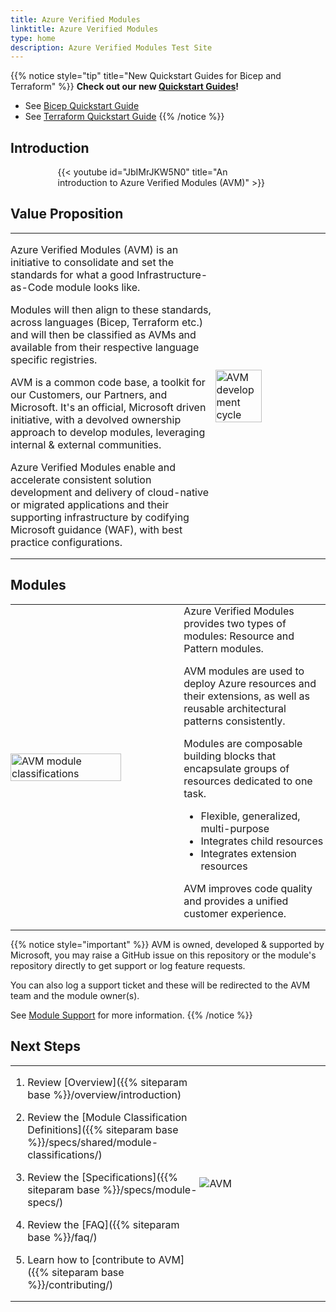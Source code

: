 ```yaml
---
title: Azure Verified Modules
linktitle: Azure Verified Modules
type: home
description: Azure Verified Modules Test Site
---
```


{{% notice style="tip" title="New Quickstart Guides for Bicep and Terraform" %}}
**Check out our new [Quickstart Guides](/usage/quickstart/)!**

- See [Bicep Quickstart Guide](/usage/quickstart/bicep/)
- See [Terraform Quickstart Guide](/usage/quickstart/terraform/)
{{% /notice %}}

## Introduction

<div style="width:70%; margin: 0 auto;">
{{< youtube id="JbIMrJKW5N0" title="An introduction to Azure Verified Modules (AVM)" >}}
</div>

## Value Proposition

<table style="border: none; border-collapse: collapse; margin:0; padding:0;">
  <tr>
    <td style="border: none; padding:0; margin:0; width:65%">

Azure Verified Modules (AVM) is an initiative to consolidate and set the standards for what a good Infrastructure-as-Code module looks like.

Modules will then align to these standards, across languages (Bicep, Terraform etc.) and will then be classified as AVMs and available from their respective language specific registries.

AVM is a common code base, a toolkit for our Customers, our Partners, and Microsoft. It's an official, Microsoft driven initiative, with a devolved ownership approach to develop modules, leveraging internal & external communities.

Azure Verified Modules enable and accelerate consistent solution development and delivery of cloud-native or migrated applications and their supporting infrastructure by codifying Microsoft guidance (WAF), with best practice configurations.

  </td>
    <td style="border: none; margin:0; padding: 0;">
      <img src="images/avm_cycle.png" width=65% alt="AVM development cycle" style="margin:0 auto;padding: 0;">
    </td>
  </tr>
</table>

## Modules

<table style="border: none; border-collapse: collapse; margin: 0; padding: 0;">
  <tr>
    <td style="border: none; padding: 0; width:55%">
        <img src="images/avm_modules.png" width=80% alt="AVM module classifications">
    </td>
    <td style="border: none; padding: 0;">
Azure Verified Modules provides two types of modules: Resource and Pattern modules.

AVM modules are used to deploy Azure resources and their extensions, as well as reusable architectural patterns consistently.

Modules are composable building blocks that encapsulate groups of resources dedicated to one task.

- Flexible, generalized, multi-purpose
- Integrates child resources
- Integrates extension resources

AVM improves code quality and provides a unified customer experience.
    </td>
  </tr>
</table>

{{% notice style="important" %}}
AVM is owned, developed & supported by Microsoft, you may raise a GitHub issue on this repository or the module's repository directly to get support or log feature requests.

You can also log a support ticket and these will be redirected to the AVM team and the module owner(s).

See [Module Support](/help-support/module-support) for more information.
{{% /notice %}}

## Next Steps

<table style="border: none; border-collapse: collapse; margin: 0; padding: 0;">
  <tr>
    <td style="border: none; padding: 0; width:60%">

1. Review [Overview]({{% siteparam base %}}/overview/introduction)
2. Review the [Module Classification Definitions]({{% siteparam base %}}/specs/shared/module-classifications/)
3. Review the [Specifications]({{% siteparam base %}}/specs/module-specs/)
4. Review the [FAQ]({{% siteparam base %}}/faq/)
5. Learn how to [contribute to AVM]({{% siteparam base %}}/contributing/)
    </td>
    <td style="border: none; padding: 0;">

    ![AVM](images/avm_logo.png?width=10vw "AVM")

    </td>
  </tr>
</table>
